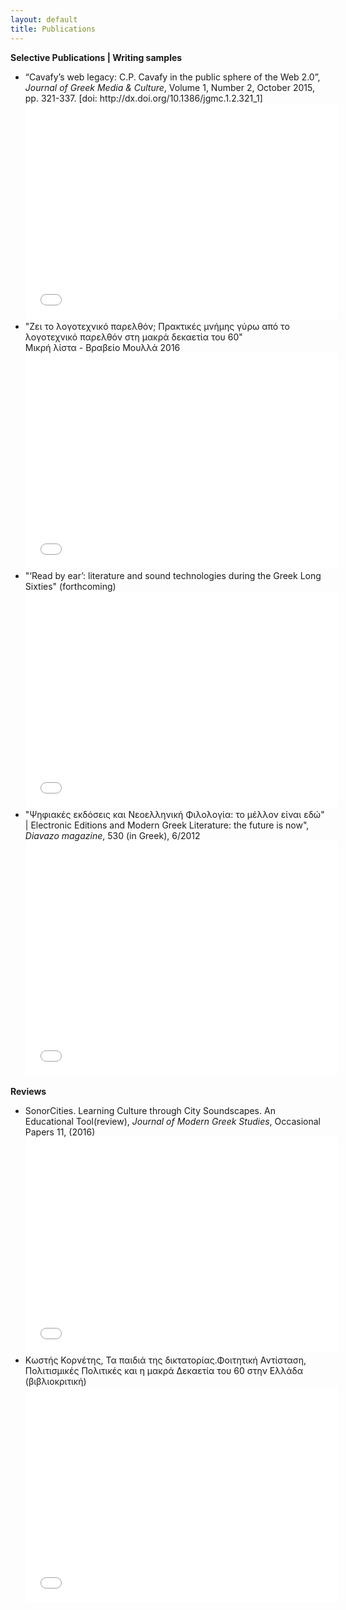 ```yaml
---
layout: default
title: Publications
---
```

**Selective Publications | Writing samples**
<ul>
<li>
“Cavafy’s web legacy: C.P. Cavafy in the public sphere of the Web 2.0”, <em>Journal of Greek Media &amp; Culture</em>, Volume 1, Number 2, October 2015, pp. 321-337. [doi: http://dx.doi.org/10.1386/jgmc.1.2.321_1]<br/>
<embed src="../images/webcavafy.pdf" width="500" height="345" type='application/pdf'/>
</li>

<li>"Ζει το λογοτεχνικό παρελθόν; Πρακτικές μνήμης γύρω από το λογοτεχνικό παρελθόν στη μακρά δεκαετία του 60"<br/>
Μικρή λίστα - Βραβείο Μουλλά 2016 <br/>
<embed src="../images/Zei_to_logotexniko_parelthon_Sichani_CCBY.pdf" width="500" height="345" type='application/pdf'/>
</li>

<li>
"‘Read by ear’: literature and sound technologies during the Greek Long Sixties" (forthcoming)<br/>
<embed src="../images/Readbyear.pdf" width="500" height="345" type='application/pdf'/>
</li>


<li>"Ψηφιακές εκδόσεις και Νεοελληνική Φιλολογία: το μέλλον είναι εδώ" | Electronic Editions and Modern Greek Literature: the future is now", <em>Diavazo magazine</em>, 530 (in Greek), 6/2012 <br/>
<embed src="../images/psifiakesekdoseis_DIAVAZO.pdf" width="500" height="375" type='application/pdf'/>
</li>
</ul>

**Reviews**
<ul>

<li>
SonorCities. Learning Culture through City Soundscapes. An Educational Tool(review), <em>Journal of Modern Greek Studies</em>, Occasional Papers 11, (2016)<br/>
<embed src="../images/Sonor Cities.pdf" width="500" height="345" type='application/pdf'/>
</li>

<li>
Κωστής Κορνέτης, Τα παιδιά της δικτατορίας.Φοιτητική Αντίσταση, Πολιτισμικές Πολιτικές και η μακρά Δεκαετία του 60 στην Ελλάδα (βιβλιοκριτική) <br/>
<embed src="../images/Kornetis.pdf" width="500" height="345" type='application/pdf'/>
</li>
</ul>

